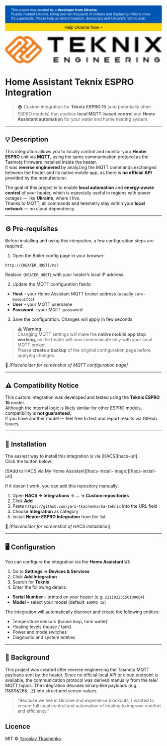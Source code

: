 [![SWUbanner](https://raw.githubusercontent.com/vshymanskyy/StandWithUkraine/main/banner-direct-single.svg)](https://stand-with-ukraine.pp.ua/)

![Heater Integration Logo](./icons/logo.png)

# Home Assistant Teknix ESPRO Integration


> 🏠 Custom integration for **Teknix ESPRO 15** (and potentially other ESPRO models) that enables **local MQTT-based control** and **Home Assistant automation** for your water and home heating system.

---

## 💡 Description

This integration allows you to locally control and monitor your **Heater ESPRO** unit via **MQTT**, using the same communication protocol as the Tasmota firmware installed inside the heater.  
It was **reverse engineered** by analyzing the MQTT commands exchanged between the heater and its native mobile app, as there is **no official API** provided by the manufacturer.

The goal of this project is to enable **local automation** and **energy-aware control** of your heater, which is especially useful in regions with power outages — like **Ukraine**, where I live.  
Thanks to MQTT, all commands and telemetry stay within your **local network** — no cloud dependency.

---

## ⚙️ Pre-requisites

Before installing and using this integration, a few configuration steps are required.

1. Open the Boiler config page in your browser:  
```
http://{HEATER_HOST}/mq?
```
Replace `{HEATER_HOST}` with your heater’s local IP address. 

2. Update the MQTT configuration fields:
- **Host** – your Home Assistant MQTT broker address (usually `core-mosquitto`)
- **User** – your MQTT username  
- **Password** – your MQTT password

3. Save the configuration. Changes will apply in few seconds

> ⚠️ **Warning:**  
> Changing MQTT settings will make the **native mobile app stop working**, as the heater will now communicate only with your local MQTT broker.  
> Please **create a backup** of the original configuration page before applying changes.  

📸 *[Placeholder for screenshot of MQTT configuration page]*

---

## ⚠️ Compatibility Notice

This custom integration was developed and tested using the **Teknix ESPRO 15** model.  
Although the internal logic is likely similar for other ESPRO models, compatibility is **not guaranteed**.  
If you have another model — feel free to test and report results via GitHub Issues.

---

## 🧰 Installation

The easiest way to install this integration is via [HACS][hacs-url].  
Click the button below:

[![Add to HACS via My Home Assistant][hacs-install-image]][hacs-install-url]

If it doesn’t work, you can add this repository manually:

1. Open **HACS → Integrations → … → Custom repositories**
2. Click **Add**
3. Paste `https://github.com/yaro-tkachenko/ha-teknix` into the URL field
4. Choose **Integration** as category
5. Install **Heater ESPRO Integration** from the list

📸 *[Placeholder for screenshot of HACS installation]*

---

## 🖥️ Configuration

You can configure the integration via the **Home Assistant UI**:

1. Go to **Settings → Devices & Services**
2. Click **Add Integration**
3. Search for **Teknix**
4. Enter the following details:
- **Serial Number** – printed on your heater (e.g. `22110223150100004`)
- **Model** – select your model (default: `ESPRO 15`)



The integration will automatically discover and create the following entities:
- Temperature sensors (house loop, tank water)
- Heating levels (house / tank)
- Power and mode switches
- Diagnostic and system entities
---

## 🧠 Background

This project was created after reverse engineering the Tasmota MQTT payloads sent by the heater.
Since no official local API or cloud endpoint is available, the communication protocol was derived manually from the tele/ MQTT topics.
The integration decodes binary-like payloads (e.g. I1&80&26&...Z) into structured sensor values.

> “Because we live in Ukraine and experience blackouts, I wanted to ensure full local control and automation of heating to improve comfort and efficiency.”

## Licence
MIT © [Yaroslav Tkachenko](https://github.com/yaro-tkachenko)
